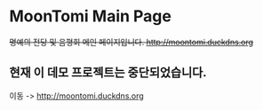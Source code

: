 # MoonTomi Main Page
~~명예의 전당 및 음평회 메인 페이지입니다.
http://moontomi.duckdns.org~~

## 현재 이 데모 프로젝트는 중단되었습니다.
이동 -> http://moontomi.duckdns.org
